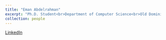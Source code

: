 ```yaml
---
title: "Eman Abdelrahman"
excerpt: "Ph.D. Student<br>Department of Computer Science<br>Old Dominion University<br>Research: Automatic Classification of Arabic ETDs<br><img src='/images/eman-1.png'>"
collection: people
---
```

<a href="https://www.linkedin.com/in/eman-abdelrahman-19288767">LinkedIn</a><br>